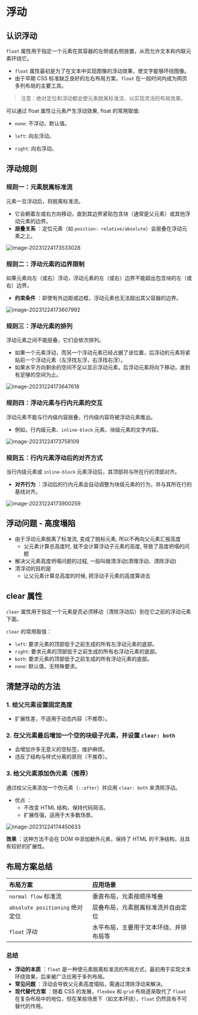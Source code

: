# 浮动

## 认识浮动

`float` 属性用于指定一个元素在其容器的左侧或右侧放置，从而允许文本和内联元素环绕它。 

- `float` 属性最初是为了在文本中实现图像的浮动效果，使文字能够环绕图像。
- 由于早期 CSS 标准缺乏良好的左右布局方案，`float` 在一段时间内成为网页多列布局的主要工具。

> 注意：绝对定位和浮动都会使元素脱离标准流，以实现灵活的布局效果。

可以通过 float 属性让元素产生浮动效果, float 的常用取值:

- `none`: 不浮动，默认值。

- `left`: 向左浮动。
- `right`: 向右浮动。

## 浮动规则

### 规则一：元素脱离标准流

 元素一旦浮动后，将脱离标准流。 

- 它会朝着左或右方向移动，直到其边界紧贴包含块（通常是父元素）或其他浮动元素的边界。
- **层叠关系** ：定位元素（如 `position: relative/absolute`）会层叠在浮动元素之上。

![image-20231224173533028](./assets/image-20231224173533028.png)

### 规则二：浮动元素的边界限制

如果元素向左（或右）浮动，浮动元素的左（或右）边界不能超出包含块的左（或右）边界。   

- **约束条件** ：即使有外边距或边框，浮动元素也无法超出其父容器的边界。

![image-20231224173607992](./assets/image-20231224173607992.png)

### 规则三：浮动元素的排列

浮动元素之间不能层叠，它们会依次排列。

- 如果一个元素浮动，而另一个浮动元素已经占据了该位置，后浮动的元素将紧贴前一个浮动元素（左浮找左浮，右浮找右浮）。
- 如果水平方向剩余的空间不足以显示浮动元素，后浮动元素将向下移动，直到有足够的空间为止。

![image-20231224173647618](./assets/image-20231224173647618.png)

### 规则四：浮动元素与行内元素的交互

浮动元素不能与行内级内容层叠，行内级内容将被浮动元素推出。 

- 例如，行内级元素、`inline-block` 元素、块级元素的文字内容。

![image-20231224173758109](./assets/image-20231224173758109.png)

### 规则五：行内元素浮动后的对齐方式

当行内级元素或 `inline-block` 元素浮动后，其顶部将与所在行的顶部对齐。   

- **对齐行为** ：浮动后的行内元素会自动调整为块级元素的行为，并与其所在行的基线对齐。

![image-20231224173900259](./assets/image-20231224173900259.png)

## 浮动问题 - 高度塌陷

- 由于浮动元素脱离了标准流, 变成了脱标元素, 所以不再向父元素汇报高度
  - 父元素计算总高度时, 就不会计算浮动子元素的高度, 导致了高度坍塌的问题
- 解决父元素高度坍塌问题的过程, 一般叫做清浮动(清理浮动、清除浮动)
- 清浮动的目的是
  - 让父元素计算总高度的时候, 把浮动子元素的高度算进去

## clear 属性

 `clear` 属性用于指定一个元素是否必须移动（清除浮动后）到在它之前的浮动元素下面。

`clear` 的常用取值： 

- `left`: 要求元素的顶部低于之前生成的所有左浮动元素的底部。
- `right`: 要求元素的顶部低于之前生成的所有右浮动元素的底部。
- `both`: 要求元素的顶部低于之前生成的所有浮动元素的底部。
- `none`: 默认值，无特殊要求。

## 清楚浮动的方法

### 1. 给父元素设置固定高度 

- 扩展性差，不适用于动态内容（不推荐）。

### 2. 在父元素最后增加一个空的块级子元素，并设置 `clear: both` 

- 会增加许多无意义的空标签，维护麻烦。
- 违反了结构与样式分离的原则（不推荐）。

### 3. 给父元素添加伪元素（推荐） 

通过给父元素添加一个伪元素（`::after`）并应用 `clear: both` 来清除浮动。   

- 优点 ：  
  - 不改变 HTML 结构，保持代码简洁。
  - 扩展性强，适用于大多数场景。

![image-20231224174450633](./assets/image-20231224174450633.png)

**效果** ：这种方法不会在 DOM 中添加额外元素，保持了 HTML 的干净结构，且具有较好的扩展性。

## 布局方案总结

| 布局方案                        | 应用场景                               |
| :------------------------------ | :------------------------------------- |
| `normal flow` 标准流            | 垂直布局，元素按顺序堆叠               |
| `absolute positioning` 绝对定位 | 层叠布局，元素脱离标准流并自由定位     |
| `float` 浮动                    | 水平布局，主要用于文本环绕、并排布局等 |

### 总结

- **浮动的本质** ：`float` 是一种使元素脱离标准流的布局方式，最初用于实现文本环绕效果，后来被广泛应用于多列布局。
- **常见问题** ：浮动会导致父元素高度塌陷，需通过清除浮动来解决。
- **现代替代方案** ：随着 CSS 的发展，`flexbox` 和 `grid` 布局逐渐取代了 `float` 在复杂布局中的地位，但在某些场景下（如文本环绕），`float` 仍然具有不可替代的作用。
